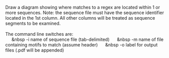 Draw a diagram showing where matches to a regex are located within 1 or more sequences.
Note: the sequence file must have the sequence identifier located in the 1st column. All other columns will be treated as sequence segments to be examined. <br>
<br>
The command line switches are:     
&nbsp;&nbsp;&nbsp;&nbsp;&nbsp;&nbsp -i   name of sequence file (tab-delimited)
&nbsp;&nbsp;&nbsp;&nbsp;&nbsp;&nbsp -m   name of file containing motifs to match (assume header)
&nbsp;&nbsp;&nbsp;&nbsp;&nbsp;&nbsp -o   label for output files (\.pdf will be appended)